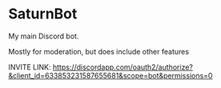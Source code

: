 # SaturnBot
My main Discord bot.

Mostly for moderation, but does include other features

INVITE LINK:
https://discordapp.com/oauth2/authorize?&client_id=633853231587655681&scope=bot&permissions=0
